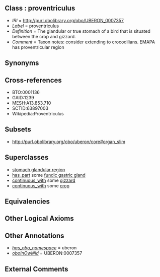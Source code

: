 
## Class : proventriculus

 * *IRI* = http://purl.obolibrary.org/obo/UBERON_0007357
 * *Label* = proventriculus
 * *Definition* = The glandular or true stomach of a bird that is situated between the crop and gizzard.
 * *Comment* = Taxon notes: consider extending to crocodilians. EMAPA has proventricular region

## Synonyms


## Cross-references

 * BTO:0001136
 * GAID:1239
 * MESH:A13.853.710
 * SCTID:63897003
 * Wikipedia:Proventriculus

## Subsets

 * http://purl.obolibrary.org/obo/uberon/core#organ_slim

## Superclasses

 * [stomach glandular region](../../UBERON/53/UBERON_0011953.md)
 * [has_part](../../BFO/51/BFO_0000051.md) some [fundic gastric gland](../../UBERON/38/UBERON_0010038.md)
 * [continuous_with](../../FMA/72/FMA_85972.md) some [gizzard](../../UBERON/52/UBERON_0005052.md)
 * [continuous_with](../../FMA/72/FMA_85972.md) some [crop](../../UBERON/56/UBERON_0007356.md)

## Equivalencies


## Other Logical Axioms


## Other Annotations

 * *[has_obo_namespace](../../ce/oboInOwl#hasOBONamespace.md)* = uberon
 * *[oboInOwl#id](../../id/oboInOwl#id.md)* = UBERON:0007357

## External Comments

